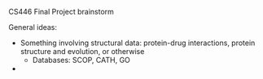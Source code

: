 CS446 Final Project brainstorm

General ideas:
- Something involving structural data: protein-drug interactions, protein structure and evolution, or otherwise
    - Databases: SCOP, CATH, GO
-